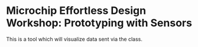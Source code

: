 # Microchip Effortless Design Workshop: Prototyping with Sensors

This is a tool which will visualize data sent via the class.
